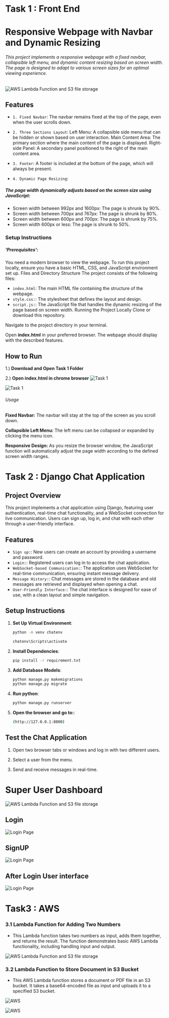 


# Task 1 : Front End
# Responsive Webpage with Navbar and Dynamic Resizing
###### This project implements a responsive webpage with a fixed navbar, collapsible left menu, and dynamic content resizing based on screen width. The page is designed to adapt to various screen sizes for an optimal viewing experience.

![AWS Lambda Function and S3 file storage](HighScreensizerelatedwebage.png)

## Features
- `1. Fixed Navbar`: 
The navbar remains fixed at the top of the page, even when the user scrolls down.

- `2. Three Sections Layout`: 
Left Menu: A collapsible side menu that can be hidden or shown based on user interaction.
Main Content Area: The primary section where the main content of the page is displayed.
Right-side Panel: A secondary panel positioned to the right of the main content area.

- `3. Footer`: 
A footer is included at the bottom of the page, which will always be present.

- `4. Dynamic Page Resizing`: 
##### The page width dynamically adjusts based on the screen size using JavaScript:
- Screen width between 992px and 1600px: The page is shrunk by 90%.
- Screen width between 700px and 767px: The page is shrunk by 80%.
- Screen width between 600px and 700px: The page is shrunk by 75%.
- Screen width 600px or less: The page is shrunk to 50%.
### Setup Instructions
##### 'Prerequisites':
You need a modern browser to view the webpage.
To run this project locally, ensure you have a basic HTML, CSS, and JavaScript environment set up.
Files and Directory Structure
The project consists of the following files:

- `index.html`: The main HTML file containing the structure of the webpage.
- `style.css:`: The stylesheet that defines the layout and design.
- `script.js:`: The JavaScript file that handles the dynamic resizing of the page based on screen width.
Running the Project Locally
Clone or download this repository.

Navigate to the project directory in your terminal.

Open **index.html** in your preferred browser. The webpage should display with the described features.

## How to Run 

1.) **Download and Open Task 1 Folder**

2.) **Open index.html in chrome browser**
![Task 1](HighScreensizerelatedwebage.png)

![Task 1](width80coveredScreensizeseethispic.png)

###### Usage
**Fixed Navbar:** The navbar will stay at the top of the screen as you scroll down.

**Collapsible Left Menu:** The left menu can be collapsed or expanded by clicking the menu icon.

**Responsive Design:** As you resize the browser window, the JavaScript function will automatically adjust the page width according to the defined screen width ranges.


# Task 2 : Django Chat Application


## Project Overview
This project implements a chat application using Django, featuring user authentication, real-time chat functionality, and a WebSocket connection for live communication. Users can sign up, log in, and chat with each other through a user-friendly interface.

## Features
- `Sign up:`: New users can create an account by providing a username and password.
- `Login:`: Registered users can log in to access the chat application.
- `WebSocket-based Communication:`: The application uses WebSocket for real-time communication, ensuring instant message delivery.
- `Message History:`: Chat messages are stored in the database and old messages are retrieved and displayed when opening a chat.
- `User-Friendly Interface:`: The chat interface is designed for ease of use, with a clean layout and simple navigation.

## Setup Instructions
1. **Set Up Virtual Environment**:
   ```bash
   python -m venv chatenv
   
   chatenv\Scripts\activate

2. **Install Dependencies**:
   ```bash
   pip install -r requirement.txt


3. **Add Database Models**:
   ```bash
   python manage.py makemigrations
   python manage.py migrate


4. **Run python**:
   ```bash
   python manage.py runserver


5. **Open the browser and go to:**:
   ```bash
   (http://127.0.0.1:8000)

## Test the Chat Application

1. Open two browser tabs or windows and log in with two different users.
 
2. Select a user from the menu.
   
3. Send and receive messages in real-time.  


 # Super User Dashboard
![AWS Lambda Function and S3 file storage](UserDetailsDjangochatwebsockets.png)
## Login

![Login Page](LoginPage.png)
## SignUP
![Login Page](SignUpPage.png)

## After Login User interface
![Login Page](AfterLoginChatUI.png)

# Task3 : AWS
### 3.1 Lambda Function for Adding Two Numbers
 - This Lambda function takes two numbers as input, adds them together, and returns the result. The function demonstrates basic AWS Lambda functionality, including handling input and output.

![AWS Lambda Function and S3 file storage](AWSaddnumbersouputpic.png)

### 3.2 Lambda Function to Store Document in S3 Bucket
 - This AWS Lambda function stores a document or PDF file in an S3 bucket. It takes a base64-encoded file as input and uploads it to a specified S3 bucket.

![AWS](lambdafunctionUploadfiletoS3.png)

![AWS](Files3sucess.png)






